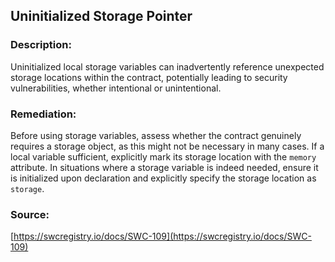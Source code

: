 ## Uninitialized Storage Pointer

### Description:
Uninitialized local storage variables can inadvertently reference unexpected storage locations within the contract, potentially leading to security vulnerabilities, whether intentional or unintentional.

### Remediation:
Before using storage variables, assess whether the contract genuinely requires a storage object, as this might not be necessary in many cases. If a local variable sufficient, explicitly mark its storage location with the `memory` attribute. In situations where a storage variable is indeed needed, ensure it is initialized upon declaration and explicitly specify the storage location as `storage`.

### Source:
[https://swcregistry.io/docs/SWC-109](https://swcregistry.io/docs/SWC-109)
